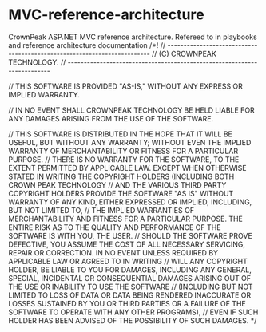 # MVC-reference-architecture
CrownPeak ASP.NET MVC reference architecture. Refereed to in playbooks and reference architecture documentation
/*!
// ------------------------------------------------------------------------
// (C) CROWNPEAK TECHNOLOGY.
// ------------------------------------------------------------------------

// THIS SOFTWARE IS PROVIDED "AS-IS," WITHOUT ANY EXPRESS OR IMPLIED WARRANTY. 

// IN NO EVENT SHALL CROWNPEAK TECHNOLOGY BE HELD LIABLE FOR ANY DAMAGES ARISING FROM THE USE OF THE SOFTWARE.

// THIS SOFTWARE IS DISTRIBUTED IN THE HOPE THAT IT WILL BE USEFUL, BUT WITHOUT ANY WARRANTY; WITHOUT EVEN THE IMPLIED WARRANTY OF MERCHANTABILITY OR FITNESS FOR A PARTICULAR PURPOSE. 
// THERE IS NO WARRANTY FOR THE SOFTWARE, TO THE EXTENT PERMITTED BY APPLICABLE LAW. EXCEPT WHEN OTHERWISE STATED IN WRITING THE COPYRIGHT HOLDERS (INCLUDING BOTH CROWN PEAK TECHNOLOGY 
// AND THE VARIOUS THIRD PARTY COPYRIGHT HOLDERS PROVIDE THE SOFTWARE "AS IS" WITHOUT WARRANTY OF ANY KIND, EITHER EXPRESSED OR IMPLIED, INCLUDING, BUT NOT LIMITED TO, 
// THE IMPLIED WARRANTIES OF MERCHANTABILITY AND FITNESS FOR A PARTICULAR PURPOSE. THE ENTIRE RISK AS TO THE QUALITY AND PERFORMANCE OF THE SOFTWARE IS WITH YOU, THE USER. 
// SHOULD THE SOFTWARE PROVE DEFECTIVE, YOU ASSUME THE COST OF ALL NECESSARY SERVICING, REPAIR OR CORRECTION. IN NO EVENT UNLESS REQUIRED BY APPLICABLE LAW OR AGREED TO IN WRITING 
// WILL ANY COPYRIGHT HOLDER, BE LIABLE TO YOU FOR DAMAGES, INCLUDING ANY GENERAL, SPECIAL, INCIDENTAL OR CONSEQUENTIAL DAMAGES ARISING OUT OF THE USE OR INABILITY TO USE THE SOFTWARE 
// (INCLUDING BUT NOT LIMITED TO LOSS OF DATA OR DATA BEING RENDERED INACCURATE OR LOSSES SUSTAINED BY YOU OR THIRD PARTIES OR A FAILURE OF THE SOFTWARE TO OPERATE WITH ANY OTHER PROGRAMS),
// EVEN IF SUCH HOLDER HAS BEEN ADVISED OF THE POSSIBILITY OF SUCH DAMAGES.
*/